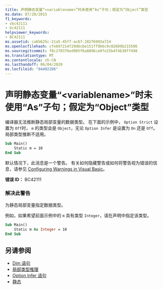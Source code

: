 ```yaml
---
title: 声明静态变量“<variablename>”时未使用“As”子句；假定为“Object”类型
ms.date: 07/20/2015
f1_keywords:
- vbc42111
- bc42111
helpviewer_keywords:
- BC42111
ms.assetid: ca6b625c-21a5-45f7-ac67-282f6993a724
ms.openlocfilehash: cfe697214f29d6cbe151ff9b6c9c02609b215506
ms.sourcegitcommit: f8c270376ed905f6a8896ce0fe25b4f4b38ff498
ms.translationtype: MT
ms.contentlocale: zh-CN
ms.lasthandoff: 06/04/2020
ms.locfileid: "84402286"
---
```

# <a name="static-variable-variablename-declared-without-an-as-clause-type-of-object-assumed"></a>声明静态变量“\<variablename>”时未使用“As”子句；假定为“Object”类型

编译器无法推断静态局部变量的数据类型。 在下面的示例中， `Option Strict` 设置为 `Off`时， `m` 的类型会是 `Object`，无论 `Option Infer` 是设置为 `On` 还是 `Off`。 局部类型推断不适用。

```vb
Sub Main()
    Static m = 10
End Sub
```

默认情况下，此消息是一个警告。 有关如何隐藏警告或如何将警告视为错误的信息，请参见 [Configuring Warnings in Visual Basic](/visualstudio/ide/configuring-warnings-in-visual-basic)。

**错误 ID：** BC42111

### <a name="to-address-this-warning"></a>解决此警告

为静态局部变量指定数据类型。

例如，如果希望前面示例中的 `m` 具有类型 `Integer`，请在声明中指定该类型。

```vb
Sub Main()
    Static m As Integer = 10
End Sub
```

## <a name="see-also"></a>另请参阅

- [Dim 语句](../language-reference/statements/dim-statement.md)
- [局部类型推理](../programming-guide/language-features/variables/local-type-inference.md)
- [Option Infer 语句](../language-reference/statements/option-infer-statement.md)
- [静态](../language-reference/modifiers/static.md)
